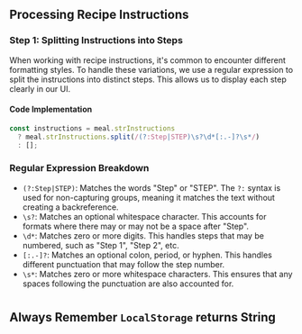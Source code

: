 ## Processing Recipe Instructions

### Step 1: Splitting Instructions into Steps

When working with recipe instructions, it's common to encounter different formatting styles. To handle these variations, we use a regular expression to split the instructions into distinct steps. This allows us to display each step clearly in our UI.

#### Code Implementation

```js
const instructions = meal.strInstructions
  ? meal.strInstructions.split(/(?:Step|STEP)\s?\d*[:.-]?\s*/)
  : [];

```

### Regular Expression Breakdown

- `(?:Step|STEP)`: Matches the words "Step" or "STEP". The `?:` syntax is used for non-capturing groups, meaning it matches the text without creating a backreference.
- `\s?`: Matches an optional whitespace character. This accounts for formats where there may or may not be a space after "Step".
- `\d*`: Matches zero or more digits. This handles steps that may be numbered, such as "Step 1", "Step 2", etc.
- `[:.-]?`: Matches an optional colon, period, or hyphen. This handles different punctuation that may follow the step number.
- `\s*`: Matches zero or more whitespace characters. This ensures that any spaces following the punctuation are also accounted for.

#

## Always Remember `LocalStorage` returns String